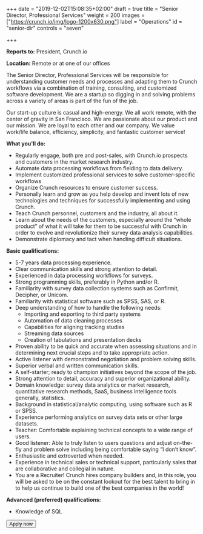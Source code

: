 +++
date = "2019-12-02T15:08:35+02:00"
draft = true
title = "Senior Director, Professional Services"
weight = 200
images = ["https://crunch.io/img/logo-1200x630.png"]
label = "Operations"
id = "senior-dir"
controls = "seven"

+++

**Reports to:** President, Crunch.io

**Location:** Remote or at one of our offices

The Senior Director, Professional Services will be responsible for understanding customer needs and processes and adapting them to Crunch workflows via a combination of training, consulting, and customized software development. We are a startup so digging in and solving problems across a variety of areas is part of the fun of the job.

Our start-up culture is casual and high-energy. We all work remote, with the center of gravity in San Francisco. We are passionate about our product and our mission. We are loyal to each other and our company. We value work/life balance, efficiency, simplicity, and fantastic customer service!

**What you'll do:**

- Regularly engage, both pre and post-sales, with Crunch.io prospects and customers in the market research industry.
- Automate data processing workflows from fielding to data delivery.
- Implement customized professional services to solve customer-specific workflows
- Organize Crunch resources to ensure customer success.
- Personally learn and grow as you help develop and invent lots of new technologies and techniques for successfully implementing and using Crunch.
- Teach Crunch personnel, customers and the industry, all about it.
- Learn about the needs of the customers, especially around the “whole product” of what it will take for them to be successful with Crunch in order to evolve and revolutionize their survey data analysis capabilities.
- Demonstrate diplomacy and tact when handling difficult situations.

**Basic qualifications:**

- 5-7 years data processing experience.
- Clear communication skills and strong attention to detail.
- Experienced in data processing workflows for surveys.
- Strong programming skills, preferably in Python and/or R.
- Familiarity with survey data collection systems such as Confirmit, Decipher, or Unicom.
- Familiarity with statistical software such as SPSS, SAS, or R.
- Deep understanding of how to handle the following needs:
  - Importing and exporting to third party systems
  - Automation of data cleaning processes
  - Capabilities for aligning tracking studies
  - Streaming data sources
  - Creation of tabulations and presentation decks
- Proven ability to be quick and accurate when assessing situations and in determining next crucial steps and to take appropriate action.
- Active listener with demonstrated negotiation and problem solving skills.
- Superior verbal and written communication skills.
- A self-starter; ready to champion initiatives beyond the scope of the job.
- Strong attention to detail, accuracy and superior organizational ability.
- Domain knowledge: survey data analytics or market research, quantitative research methods, SaaS, business intelligence tools generally, statistics.
- Background in statistical/analytic computing, using software such as R or SPSS.
- Experience performing analytics on survey data sets or other large datasets.
- Teacher: Comfortable explaining technical concepts to a wide range of users.
- Good listener: Able to truly listen to users questions and adjust on-the-fly and
problem solve including being comfortable saying “I don’t know”.
- Enthusiastic and extroverted when needed.
- Experience in technical sales or technical support, particularly sales that are
collaborative and collegial in nature.
- You are a Recruiter! Crunch hires company builders and, in this role, you will be
asked to be on the constant lookout for the best talent to bring in to help us
continue to build one of the best companies in the world!

**Advanced (preferred) qualifications:**

- Knowledge of SQL

<button class="btn btn-success" onclick="location.href='https://smrtr.io/4F6hw';">Apply now</button>
